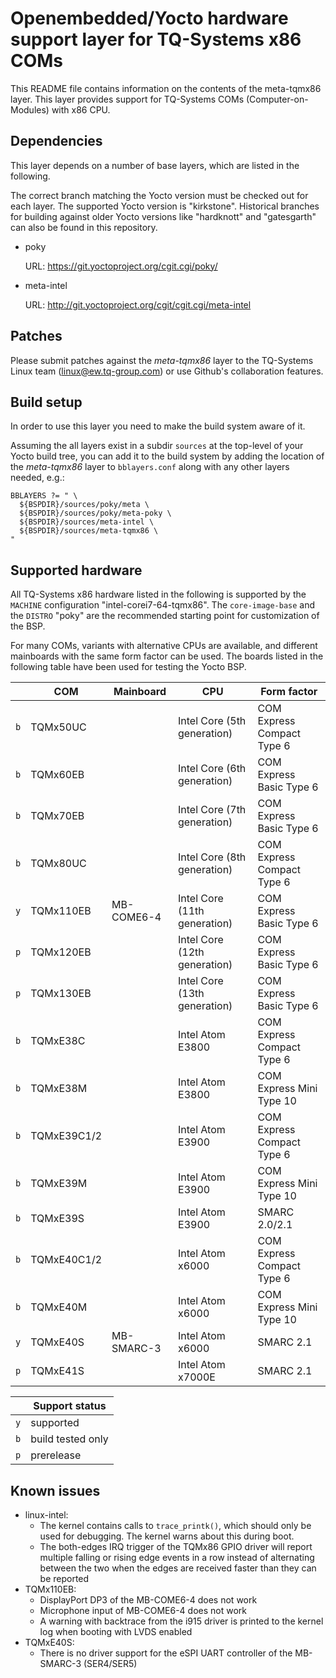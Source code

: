 # Openembedded/Yocto hardware support layer for TQ-Systems x86 COMs

This README file contains information on the contents of the meta-tqmx86 layer.
This layer provides support for TQ-Systems COMs (Computer-on-Modules) with x86
CPU.


## Dependencies

This layer depends on a number of base layers, which are listed in the
following.

The correct branch matching the Yocto version must be checked out for each
layer. The supported Yocto version is "kirkstone". Historical branches for
building against older Yocto versions like "hardknott" and "gatesgarth" can
also be found in this repository.

- poky

  URL: https://git.yoctoproject.org/cgit.cgi/poky/

- meta-intel

  URL: http://git.yoctoproject.org/cgit/cgit.cgi/meta-intel


## Patches

Please submit patches against the *meta-tqmx86* layer to the TQ-Systems
Linux team (linux@ew.tq-group.com) or use Github's collaboration features.


## Build setup

In order to use this layer you need to make the build system aware of it.

Assuming the all layers exist in a subdir `sources` at the top-level of your
Yocto build tree, you can add it to the build system by adding the
location of the *meta-tqmx86* layer to `bblayers.conf` along with any
other layers needed, e.g.:

```
BBLAYERS ?= " \
  ${BSPDIR}/sources/poky/meta \
  ${BSPDIR}/sources/poky/meta-poky \
  ${BSPDIR}/sources/meta-intel \
  ${BSPDIR}/sources/meta-tqmx86 \
"
```

## Supported hardware

All TQ-Systems x86 hardware listed in the following is supported by the
`MACHINE` configuration "intel-corei7-64-tqmx86". The `core-image-base` and
the `DISTRO` "poky" are the recommended starting point for customization of the
BSP.

For many COMs, variants with alternative CPUs are available, and different
mainboards with the same form factor can be used. The boards listed in the
following table have been used for testing the Yocto BSP.

|     | COM                | Mainboard  | CPU                          | Form factor                |
|-----|--------------------|---------------|------------------------------|----------------------------|
| `b` | TQMx50UC           |            | Intel Core (5th generation)  | COM Express Compact Type 6 |
| `b` | TQMx60EB           |            | Intel Core (6th generation)  | COM Express Basic Type 6   |
| `b` | TQMx70EB           |            | Intel Core (7th generation)  | COM Express Basic Type 6   |
| `b` | TQMx80UC           |            | Intel Core (8th generation)  | COM Express Compact Type 6 |
| `y` | TQMx110EB          | MB-COME6-4 | Intel Core (11th generation) | COM Express Basic Type 6   |
| `p` | TQMx120EB          |            | Intel Core (12th generation) | COM Express Basic Type 6   |
| `p` | TQMx130EB          |            | Intel Core (13th generation) | COM Express Basic Type 6   |
| `b` | TQMxE38C           |            | Intel Atom E3800             | COM Express Compact Type 6 |
| `b` | TQMxE38M           |            | Intel Atom E3800             | COM Express Mini Type 10   |
| `b` | TQMxE39C1/2        |            | Intel Atom E3900             | COM Express Compact Type 6 |
| `b` | TQMxE39M           |            | Intel Atom E3900             | COM Express Mini Type 10   |
| `b` | TQMxE39S           |            | Intel Atom E3900             | SMARC 2.0/2.1              |
| `b` | TQMxE40C1/2        |            | Intel Atom x6000             | COM Express Compact Type 6 |
| `b` | TQMxE40M           |            | Intel Atom x6000             | COM Express Mini Type 10   |
| `y` | TQMxE40S           | MB-SMARC-3 | Intel Atom x6000             | SMARC 2.1                  |
| `p` | TQMxE41S           |            | Intel Atom x7000E            | SMARC 2.1                  |

|     | Support status    |
|-----|-------------------|
| `y` | supported         |
| `b` | build tested only |
| `p` | prerelease        |

## Known issues

- linux-intel:
  - The kernel contains calls to `trace_printk()`, which should only be used
    for debugging. The kernel warns about this during boot.
  - The both-edges IRQ trigger of the TQMx86 GPIO driver will report multiple
    falling or rising edge events in a row instead of alternating between the
    two when the edges are received faster than they can be reported
- TQMx110EB:
  - DisplayPort DP3 of the MB-COME6-4 does not work
  - Microphone input of MB-COME6-4 does not work
  - A warning with backtrace from the i915 driver is printed to the kernel log
    when booting with LVDS enabled
- TQMxE40S:
  - There is no driver support for the eSPI UART controller of the MB-SMARC-3
    (SER4/SER5)
